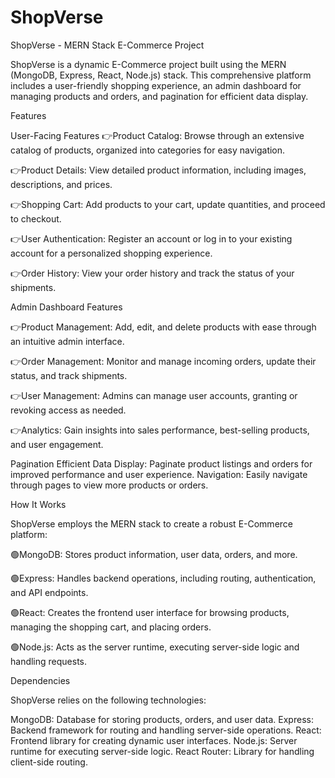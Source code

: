 # ShopVerse

ShopVerse - MERN Stack E-Commerce Project

ShopVerse is a dynamic E-Commerce project built using the MERN (MongoDB, Express, React, Node.js) stack. This comprehensive platform includes a user-friendly shopping experience, an admin dashboard for managing products and orders, and pagination for efficient data display.

Features

User-Facing Features
👉Product Catalog: Browse through an extensive catalog of products, organized into categories for easy navigation.

👉Product Details: View detailed product information, including images, descriptions, and prices.

👉Shopping Cart: Add products to your cart, update quantities, and proceed to checkout.

👉User Authentication: Register an account or log in to your existing account for a personalized shopping experience.

👉Order History: View your order history and track the status of your shipments.

Admin Dashboard Features

👉Product Management: Add, edit, and delete products with ease through an intuitive admin interface.

👉Order Management: Monitor and manage incoming orders, update their status, and track shipments.

👉User Management: Admins can manage user accounts, granting or revoking access as needed.

👉Analytics: Gain insights into sales performance, best-selling products, and user engagement.

Pagination
Efficient Data Display: Paginate product listings and orders for improved performance and user experience.
Navigation: Easily navigate through pages to view more products or orders.

How It Works

ShopVerse employs the MERN stack to create a robust E-Commerce platform:

🟢MongoDB: Stores product information, user data, orders, and more.

🟢Express: Handles backend operations, including routing, authentication, and API endpoints.

🟢React: Creates the frontend user interface for browsing products, managing the shopping cart, and placing orders.

🟢Node.js: Acts as the server runtime, executing server-side logic and handling requests.

Dependencies

ShopVerse relies on the following technologies:

MongoDB: Database for storing products, orders, and user data.
Express: Backend framework for routing and handling server-side operations.
React: Frontend library for creating dynamic user interfaces.
Node.js: Server runtime for executing server-side logic.
React Router: Library for handling client-side routing.

